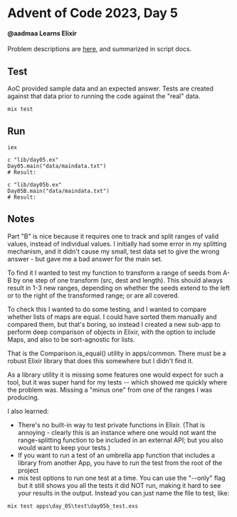 # Advent of Code 2023, Day 5

#### @aadmaa Learns Elixir
Problem descriptions are [here](https://adventofcode.com/2023/day/5), and summarized in script docs.

## Test

AoC provided sample data and an expected answer. Tests are created against that data prior to running the code against the "real" data.
```
mix test
```

## Run

```
iex

c "lib/day05.ex"
Day05.main("data/maindata.txt")
# Result: 

c "lib/day05b.ex"
Day05B.main("data/maindata.txt")
# Result: 
```

## Notes
Part "B" is nice because it requires one to track and split ranges of valid values, instead of individual values. I initially had some error in my splitting mechanism, and it didn't cause my small, test data set to give the wrong answer - but gave me a bad answer for the main set.

To find it I wanted to test my function to transform a range of seeds from A-B by one step of one transform (src, dest and length). This should always result in 1-3 new ranges, depending on whether the seeds extend to the left or to the right of the transformed range; or are all covered.

To check this I wanted to do some testing, and I wanted to compare whether lists of maps are equal. I could have sorted them manually and compared them, but that's boring, so instead I created a new sub-app to perform deep comparison of objects in Elixir, with the option to include Maps, and also to be sort-agnostic for lists. 

That is the Comparison.is_equal() utility in apps/common. There must be a robust Elixir library that does this somewhere but I didn't find it. 

As a library utility it is missing some features one would expect for such a tool, but it was super hand for my tests -- which showed me quickly where the problem was. Missing a "minus one" from one of the ranges I was producing. 

I also learned: 

- There's no built-in way to test private functions in Elixir. (That is annoying - clearly this is an instance where one would not want the range-splitting function to be included in an external API; but you also would want to keep your tests.)
- If you want to run a test of an umbrella app function that includes a library from another App, you have to run the test from the root of the project
- mix test options to run one test at a time. You can use the "--only" flag but it still shows you all the tests it did NOT run, making it hard to see your results in the output. Instead you can just name the file to test, like:
``` 
mix test apps\day_05\test\day05b_test.exs
```

